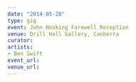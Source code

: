 ```yaml
---
date: "2014-05-28"
type: gig
event: John Hosking Farewell Reception
venue: Drill Hall Gallery, Canberra
curator: 
artists:
- Ben Swift
event_url: 
venue_url: 
---
```

